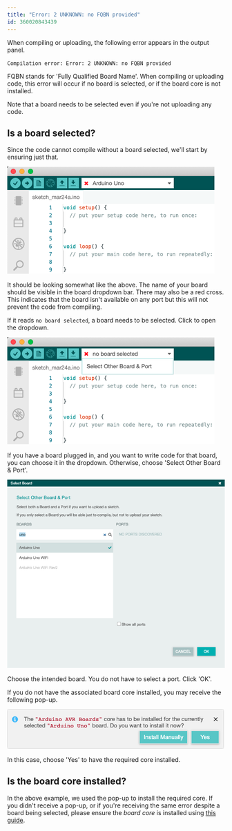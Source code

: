```yaml
---
title: "Error: 2 UNKNOWN: no FQBN provided"
id: 360020843439
---
```


When compiling or uploading, the following error appears in the output panel.

```
Compilation error: Error: 2 UNKNOWN: no FQBN provided
```

FQBN stands for 'Fully Qualified Board Name'. When compiling or uploading code, this error will occur if no board is selected, or if the board core is not installed.

Note that a board needs to be selected even if you're not uploading any code.

## Is a board selected?

Since the code cannot compile without a board selected, we'll start by ensuring just that.

![The Arduino IDE. The board dropdown displays Arduino Uno, with a red cross.](img/Arduino-Uno_no-port.png)

It should be looking somewhat like the above. The name of your board should be visible in the board dropdown bar. There may also be a red cross. This indicates that the board isn't available on any port but this will not prevent the code from compiling.

If it reads `no board selected`, a board needs to be selected. Click to open the dropdown.

![The board dropdown open, with no board selected.](img/select-other-board-and-port.png)

If you have a board plugged in, and you want to write code for that board, you can choose it in the dropdown. Otherwise, choose 'Select Other Board & Port'.

![The 'Select Board' window.](img/select-board.png)

Choose the intended board. You do not have to select a port. Click 'OK'.

If you do not have the associated board core installed, you may receive the following pop-up.

![The board core installation pop-up.](img/board-core-install-pop-up.png)

In this case, choose 'Yes' to have the required core installed.

## Is the board core installed?

In the above example, we used the pop-up to install the required core. If you didn't receive a pop-up, or if you're receiving the same error despite a board being selected, please ensure the *board core* is installed using [this guide](https://www.arduino.cc/en/Tutorial/getting-started-with-ide-v2/ide-v2-board-manager#installing-a-core).
